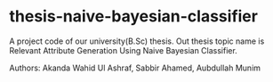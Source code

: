 # thesis-naive-bayesian-classifier
A project code of our university(B.Sc) thesis. Out thesis topic name is Relevant Attribute Generation Using Naive Bayesian Classifier.

Authors: Akanda Wahid Ul Ashraf, Sabbir Ahamed, Aubdullah Munim
